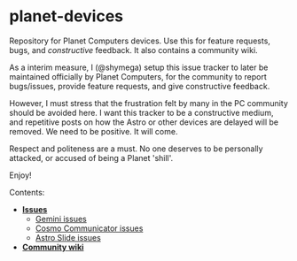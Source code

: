 # planet-devices

Repository for Planet Computers devices. Use this for feature requests, bugs,
and *constructive* feedback. It also contains a community wiki.

As a interim measure, I (@shymega) setup this issue tracker to later be
maintained officially by Planet Computers, for the community to report
bugs/issues, provide feature requests, and give constructive feedback.

However, I must stress that the frustration felt by many in the PC community
should be avoided here. I want this tracker to be a constructive medium, and
repetitive posts on how the Astro or other devices are delayed will be removed.
We need to be positive. It will come.

Respect and politeness are a must. No one deserves to be personally attacked, or
accused of being a Planet 'shill'.

Enjoy!

Contents:

- **[Issues](https://github.com/shymega/planet-devices/issues)**
    + [Gemini issues](https://github.com/shymega/planet-devices/labels/Gemini-PDA)
    + [Cosmo Communicator issues](https://github.com/shymega/planet-devices/labels/Cosmo-Communicator)
    + [Astro Slide issues](https://github.com/shymega/planet-devices/labels/Astro-Slide)
- **[Community wiki](https://github.com/shymega/planet-devices/wiki)**
